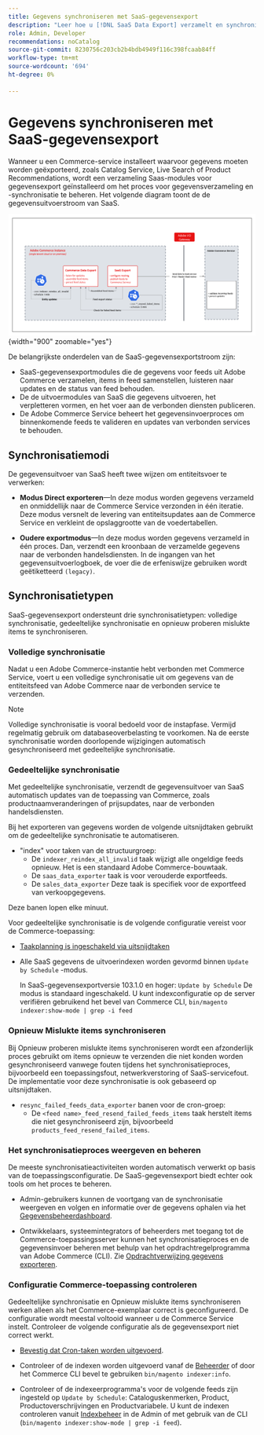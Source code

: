 ```yaml
---
title: Gegevens synchroniseren met SaaS-gegevensexport
description: "Leer hoe u [!DNL SaaS Data Export] verzamelt en synchroniseert gegevens tussen Adobe Commerce-instanties en verbonden SaaS-services."
role: Admin, Developer
recommendations: noCatalog
source-git-commit: 8230756c203cb2b4bdb4949f116c398fcaab84ff
workflow-type: tm+mt
source-wordcount: '694'
ht-degree: 0%

---
```


# Gegevens synchroniseren met SaaS-gegevensexport

Wanneer u een Commerce-service installeert waarvoor gegevens moeten worden geëxporteerd, zoals Catalog Service, Live Search of Product Recommendations, wordt een verzameling Saas-modules voor gegevensexport geïnstalleerd om het proces voor gegevensverzameling en -synchronisatie te beheren. Het volgende diagram toont de de gegevensuitvoerstroom van SaaS.

![Verzamel- en synchronisatiestroom voor SaaS-gegevensexport voor Adobe Commerce](assets/data-export-flow.png){width="900" zoomable="yes"}

De belangrijkste onderdelen van de SaaS-gegevensexportstroom zijn:

- SaaS-gegevensexportmodules die de gegevens voor feeds uit Adobe Commerce verzamelen, items in feed samenstellen, luisteren naar updates en de status van feed behouden.
- De de uitvoermodules van SaaS die gegevens uitvoeren, het verpletteren vormen, en het voer aan de verbonden diensten publiceren.
- De Adobe Commerce Service beheert het gegevensinvoerproces om binnenkomende feeds te valideren en updates van verbonden services te behouden.

## Synchronisatiemodi

De gegevensuitvoer van SaaS heeft twee wijzen om entiteitsvoer te verwerken:

- **Modus Direct exporteren**—In deze modus worden gegevens verzameld en onmiddellijk naar de Commerce Service verzonden in één iteratie. Deze modus versnelt de levering van entiteitsupdates aan de Commerce Service en verkleint de opslaggrootte van de voedertabellen.

- **Oudere exportmodus**—In deze modus worden gegevens verzameld in één proces. Dan, verzendt een kroonbaan de verzamelde gegevens naar de verbonden handelsdiensten. In de ingangen van het gegevensuitvoerlogboek, de voer die de erfeniswijze gebruiken wordt geëtiketteerd `(legacy)`.

## Synchronisatietypen

SaaS-gegevensexport ondersteunt drie synchronisatietypen: volledige synchronisatie, gedeeltelijke synchronisatie en opnieuw proberen mislukte items te synchroniseren.

### Volledige synchronisatie

Nadat u een Adobe Commerce-instantie hebt verbonden met Commerce Service, voert u een volledige synchronisatie uit om gegevens van de entiteitsfeed van Adobe Commerce naar de verbonden service te verzenden.

>[!NOTE]
>
>Volledige synchronisatie is vooral bedoeld voor de instapfase. Vermijd regelmatig gebruik om databaseoverbelasting te voorkomen. Na de eerste synchronisatie worden doorlopende wijzigingen automatisch gesynchroniseerd met gedeeltelijke synchronisatie.

### Gedeeltelijke synchronisatie

Met gedeeltelijke synchronisatie, verzendt de gegevensuitvoer van SaaS automatisch updates van de toepassing van Commerce, zoals productnaamveranderingen of prijsupdates, naar de verbonden handelsdiensten.

Bij het exporteren van gegevens worden de volgende uitsnijdtaken gebruikt om de gedeeltelijke synchronisatie te automatiseren.

- &quot;index&quot; voor taken van de structuurgroep:
   - De `indexer_reindex_all_invalid` taak wijzigt alle ongeldige feeds opnieuw. Het is een standaard Adobe Commerce-bouwtaak.
   - De `saas_data_exporter` taak is voor verouderde exportfeeds.
   - De `sales_data_exporter` Deze taak is specifiek voor de exportfeed van verkoopgegevens.

Deze banen lopen elke minuut.

Voor gedeeltelijke synchronisatie is de volgende configuratie vereist voor de Commerce-toepassing:

- [Taakplanning is ingeschakeld via uitsnijdtaken](https://experienceleague.adobe.com/docs/commerce-operations/installation-guide/next-steps/configuration.html)

- Alle SaaS gegevens de uitvoerindexen worden gevormd binnen `Update by Schedule` -modus.

  In SaaS-gegevensexportversie 103.1.0 en hoger: `Update by Schedule` De modus is standaard ingeschakeld. U kunt indexconfiguratie op de server verifiëren gebruikend het bevel van Commerce CLI, `bin/magento indexer:show-mode | grep -i feed`

### Opnieuw Mislukte items synchroniseren

Bij Opnieuw proberen mislukte items synchroniseren wordt een afzonderlijk proces gebruikt om items opnieuw te verzenden die niet konden worden gesynchroniseerd vanwege fouten tijdens het synchronisatieproces, bijvoorbeeld een toepassingsfout, netwerkverstoring of SaaS-servicefout. De implementatie voor deze synchronisatie is ook gebaseerd op uitsnijdtaken.

- `resync_failed_feeds_data_exporter` banen voor de cron-groep:
   - De `<feed name>_feed_resend_failed_feeds_items` taak herstelt items die niet gesynchroniseerd zijn, bijvoorbeeld `products_feed_resend_failed_items`.

### Het synchronisatieproces weergeven en beheren

De meeste synchronisatieactiviteiten worden automatisch verwerkt op basis van de toepassingsconfiguratie. De SaaS-gegevensexport biedt echter ook tools om het proces te beheren.

- Admin-gebruikers kunnen de voortgang van de synchronisatie weergeven en volgen en informatie over de gegevens ophalen via het [Gegevensbeheerdashboard](https://experienceleague.adobe.com/en/docs/commerce-admin/systems/data-transfer/data-dashboard).

- Ontwikkelaars, systeemintegrators of beheerders met toegang tot de Commerce-toepassingsserver kunnen het synchronisatieproces en de gegevensinvoer beheren met behulp van het opdrachtregelprogramma van Adobe Commerce (CLI). Zie [Opdrachtverwijzing gegevens exporteren](data-export-cli-commands.md).

### Configuratie Commerce-toepassing controleren

Gedeeltelijke synchronisatie en Opnieuw mislukte items synchroniseren werken alleen als het Commerce-exemplaar correct is geconfigureerd. De configuratie wordt meestal voltooid wanneer u de Commerce Service instelt. Controleer de volgende configuratie als de gegevensexport niet correct werkt.

- [Bevestig dat Cron-taken worden uitgevoerd](https://experienceleague.adobe.com/en/docs/commerce-knowledge-base/kb/troubleshooting/miscellaneous/cron-readiness-check-issues).

- Controleer of de indexen worden uitgevoerd vanaf de [Beheerder](https://experienceleague.adobe.com/en/docs/commerce-admin/systems/tools/index-management) of door het Commerce CLI bevel te gebruiken `bin/magento indexer:info`.

- Controleer of de indexeerprogramma&#39;s voor de volgende feeds zijn ingesteld op `Update by Schedule`: Cataloguskenmerken, Product, Productoverschrijvingen en Productvariabele. U kunt de indexen controleren vanuit [Indexbeheer](https://experienceleague.adobe.com/en/docs/commerce-admin/systems/tools/index-management) in de Admin of met gebruik van de CLI (`bin/magento indexer:show-mode | grep -i feed`).
